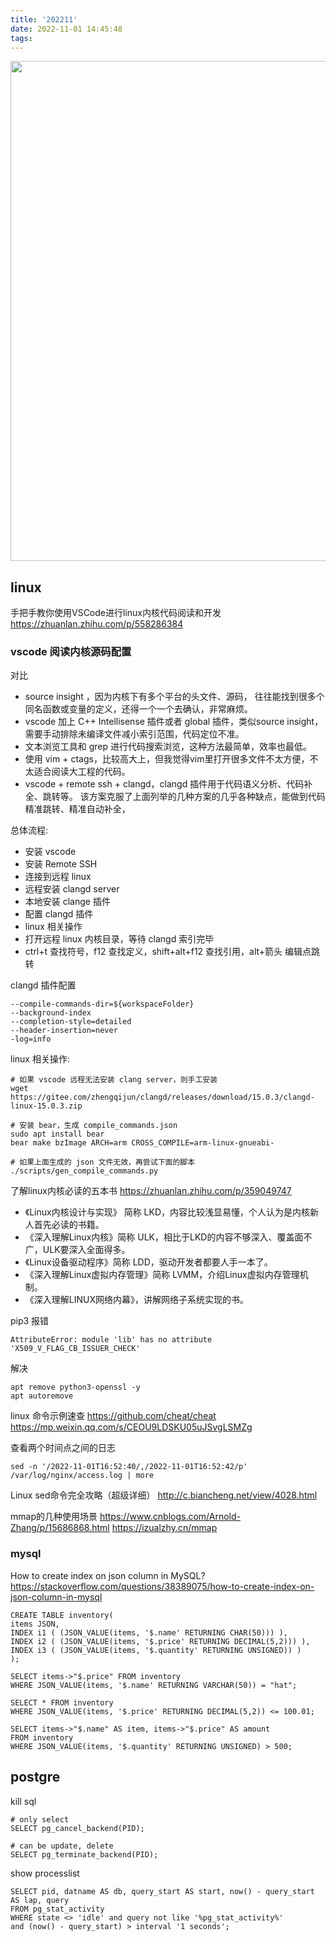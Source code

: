 ```yaml
---
title: '202211'
date: 2022-11-01 14:45:48
tags:
---
```


<img src="https://blog-1251103437.cos.ap-beijing.myqcloud.com/202211011546026.png" width="800"> 

## linux

手把手教你使用VSCode进行linux内核代码阅读和开发
https://zhuanlan.zhihu.com/p/558286384

### vscode 阅读内核源码配置

对比
- source insight ，因为内核下有多个平台的头文件、源码，
  往往能找到很多个同名函数或变量的定义，还得一个一个去确认，非常麻烦。
- vscode 加上 C++ Intellisense 插件或者 global 插件，类似source insight，
  需要手动排除未编译文件减小索引范围，代码定位不准。
- 文本浏览工具和 grep 进行代码搜索浏览，这种方法最简单，效率也最低。
- 使用 vim + ctags，比较高大上，但我觉得vim里打开很多文件不太方便，不太适合阅读大工程的代码。
- vscode + remote ssh + clangd，clangd 插件用于代码语义分析、代码补全、跳转等。
  该方案克服了上面列举的几种方案的几乎各种缺点，能做到代码精准跳转、精准自动补全，

总体流程:

- 安装 vscode
- 安装 Remote SSH
- 连接到远程 linux
- 远程安装 clangd server
- 本地安装 clange 插件
- 配置 clangd 插件
- linux 相关操作
- 打开远程 linux 内核目录，等待 clangd 索引完毕
- ctrl+t 查找符号，f12 查找定义，shift+alt+f12 查找引用，alt+箭头 编辑点跳转

clangd 插件配置

    --compile-commands-dir=${workspaceFolder}
    --background-index
    --completion-style=detailed
    --header-insertion=never
    -log=info
    
linux 相关操作:
    
    # 如果 vscode 远程无法安装 clang server，则手工安装
    wget https://gitee.com/zhengqijun/clangd/releases/download/15.0.3/clangd-linux-15.0.3.zip

    # 安装 bear，生成 compile_commands.json
    sudo apt install bear
    bear make bzImage ARCH=arm CROSS_COMPILE=arm-linux-gnueabi-

    # 如果上面生成的 json 文件无效，再尝试下面的脚本
    ./scripts/gen_compile_commands.py

了解linux内核必读的五本书
https://zhuanlan.zhihu.com/p/359049747

- 《Linux内核设计与实现》 简称 LKD，内容比较浅显易懂，个人认为是内核新人首先必读的书籍。
- 《深入理解Linux内核》简称 ULK，相比于LKD的内容不够深入、覆盖面不广，ULK要深入全面得多。 
- 《Linux设备驱动程序》简称 LDD，驱动开发者都要人手一本了。
- 《深入理解Linux虚拟内存管理》简称 LVMM，介绍Linux虚拟内存管理机制。
- 《深入理解LINUX网络内幕》，讲解网络子系统实现的书。

pip3 报错

    AttributeError: module 'lib' has no attribute 'X509_V_FLAG_CB_ISSUER_CHECK'

解决

    apt remove python3-openssl -y 
    apt autoremove

linux 命令示例速查
https://github.com/cheat/cheat
https://mp.weixin.qq.com/s/CEOU9LDSKU05uJSvgLSMZg

查看两个时间点之间的日志

    sed -n '/2022-11-01T16:52:40/,/2022-11-01T16:52:42/p' /var/log/nginx/access.log | more

Linux sed命令完全攻略（超级详细）
http://c.biancheng.net/view/4028.html

mmap的几种使用场景
https://www.cnblogs.com/Arnold-Zhang/p/15686868.html
https://izualzhy.cn/mmap


### mysql

How to create index on json column in MySQL?
https://stackoverflow.com/questions/38389075/how-to-create-index-on-json-column-in-mysql

    CREATE TABLE inventory(
    items JSON,
    INDEX i1 ( (JSON_VALUE(items, '$.name' RETURNING CHAR(50))) ),
    INDEX i2 ( (JSON_VALUE(items, '$.price' RETURNING DECIMAL(5,2))) ),
    INDEX i3 ( (JSON_VALUE(items, '$.quantity' RETURNING UNSIGNED)) )
    );

    SELECT items->"$.price" FROM inventory
    WHERE JSON_VALUE(items, '$.name' RETURNING VARCHAR(50)) = "hat";

    SELECT * FROM inventory
    WHERE JSON_VALUE(items, '$.price' RETURNING DECIMAL(5,2)) <= 100.01;

    SELECT items->"$.name" AS item, items->"$.price" AS amount
    FROM inventory
    WHERE JSON_VALUE(items, '$.quantity' RETURNING UNSIGNED) > 500;

## postgre

kill sql

    # only select
    SELECT pg_cancel_backend(PID);

    # can be update, delete
    SELECT pg_terminate_backend(PID);

show processlist

    SELECT pid, datname AS db, query_start AS start, now() - query_start AS lap, query 
    FROM pg_stat_activity 
    WHERE state <> 'idle' and query not like '%pg_stat_activity%'  
    and (now() - query_start) > interval '1 seconds';

